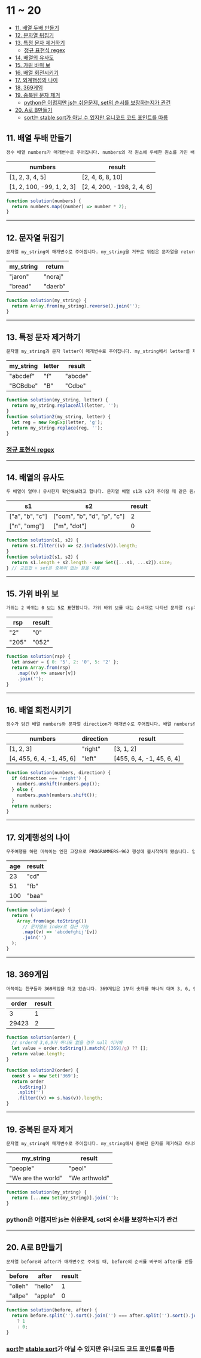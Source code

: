 # 11 ~ 20

<!-- START doctoc generated TOC please keep comment here to allow auto update -->
<!-- DON'T EDIT THIS SECTION, INSTEAD RE-RUN doctoc TO UPDATE -->

- [11. 배열 두배 만들기](#11-%EB%B0%B0%EC%97%B4-%EB%91%90%EB%B0%B0-%EB%A7%8C%EB%93%A4%EA%B8%B0)
- [12. 문자열 뒤집기](#12-%EB%AC%B8%EC%9E%90%EC%97%B4-%EB%92%A4%EC%A7%91%EA%B8%B0)
- [13. 특정 문자 제거하기](#13-%ED%8A%B9%EC%A0%95-%EB%AC%B8%EC%9E%90-%EC%A0%9C%EA%B1%B0%ED%95%98%EA%B8%B0)
  - [정규 표현식 regex](#%EC%A0%95%EA%B7%9C-%ED%91%9C%ED%98%84%EC%8B%9D-regex)
- [14. 배열의 유사도](#14-%EB%B0%B0%EC%97%B4%EC%9D%98-%EC%9C%A0%EC%82%AC%EB%8F%84)
- [15. 가위 바위 보](#15-%EA%B0%80%EC%9C%84-%EB%B0%94%EC%9C%84-%EB%B3%B4)
- [16. 배열 회전시키기](#16-%EB%B0%B0%EC%97%B4-%ED%9A%8C%EC%A0%84%EC%8B%9C%ED%82%A4%EA%B8%B0)
- [17. 외계행성의 나이](#17-%EC%99%B8%EA%B3%84%ED%96%89%EC%84%B1%EC%9D%98-%EB%82%98%EC%9D%B4)
- [18. 369게임](#18-369%EA%B2%8C%EC%9E%84)
- [19. 중복된 문자 제거](#19-%EC%A4%91%EB%B3%B5%EB%90%9C-%EB%AC%B8%EC%9E%90-%EC%A0%9C%EA%B1%B0)
  - [python은 어렵지만 js는 쉬운문제, set의 순서를 보장하는지가 관건](#python%EC%9D%80-%EC%96%B4%EB%A0%B5%EC%A7%80%EB%A7%8C-js%EB%8A%94-%EC%89%AC%EC%9A%B4%EB%AC%B8%EC%A0%9C-set%EC%9D%98-%EC%88%9C%EC%84%9C%EB%A5%BC-%EB%B3%B4%EC%9E%A5%ED%95%98%EB%8A%94%EC%A7%80%EA%B0%80-%EA%B4%80%EA%B1%B4)
- [20. A로 B만들기](#20-a%EB%A1%9C-b%EB%A7%8C%EB%93%A4%EA%B8%B0)
  - [sort는 stable sort가 아닐 수 있지만 유니코드 코드 포인트를 따름](#sort%EB%8A%94-stable-sort%EA%B0%80-%EC%95%84%EB%8B%90-%EC%88%98-%EC%9E%88%EC%A7%80%EB%A7%8C-%EC%9C%A0%EB%8B%88%EC%BD%94%EB%93%9C-%EC%BD%94%EB%93%9C-%ED%8F%AC%EC%9D%B8%ED%8A%B8%EB%A5%BC-%EB%94%B0%EB%A6%84)

<!-- END doctoc generated TOC please keep comment here to allow auto update -->

## 11. 배열 두배 만들기

```bash
정수 배열 numbers가 매개변수로 주어집니다. numbers의 각 원소에 두배한 원소를 가진 배열을 return하도록 solution 함수를 완성해주세요.
```

| numbers                   | result                     |
| ------------------------- | -------------------------- |
| [1, 2, 3, 4, 5]           | [2, 4, 6, 8, 10]           |
| [1, 2, 100, -99, 1, 2, 3] | [2, 4, 200, -198, 2, 4, 6] |

```js
function solution(numbers) {
  return numbers.map((number) => number * 2);
}
```

---

## 12. 문자열 뒤집기

```bash
문자열 my_string이 매개변수로 주어집니다. my_string을 거꾸로 뒤집은 문자열을 return하도록 solution 함수를 완성해주세요.
```

| my_string | return  |
| --------- | ------- |
| "jaron"   | "noraj" |
| "bread"   | "daerb" |

```js
function solution(my_string) {
  return Array.from(my_string).reverse().join('');
}
```

---

## 13. 특정 문자 제거하기

```bash
문자열 my_string과 문자 letter이 매개변수로 주어집니다. my_string에서 letter를 제거한 문자열을 return하도록 solution 함수를 완성해주세요.
```

| my_string | letter | result  |
| --------- | ------ | ------- |
| "abcdef"  | "f"    | "abcde" |
| "BCBdbe"  | "B"    | "Cdbe"  |

```js
function solution(my_string, letter) {
  return my_string.replaceAll(letter, '');
}
function solution2(my_string, letter) {
  let reg = new RegExp(letter, 'g');
  return my_string.replace(reg, '');
}
```

### [정규 표현식 regex](https://developer.mozilla.org/ko/docs/Web/JavaScript/Reference/Global_Objects/RegExp)

---

## 14. 배열의 유사도

```bash
두 배열이 얼마나 유사한지 확인해보려고 합니다. 문자열 배열 s1과 s2가 주어질 때 같은 원소의 개수를 return하도록 solution 함수를 완성해주세요.
```

| s1              | s2                          | result |
| --------------- | --------------------------- | ------ |
| ["a", "b", "c"] | ["com", "b", "d", "p", "c"] | 2      |
| ["n", "omg"]    | ["m", "dot"]                | 0      |

```js
function solution(s1, s2) {
  return s1.filter((v) => s2.includes(v)).length;
}
function solutio2(s1, s2) {
  return s1.length + s2.length - new Set([...s1, ...s2]).size;
} // 교집합 + set은 중복이 없는 점을 이용
```

---

## 15. 가위 바위 보

```bash
가위는 2 바위는 0 보는 5로 표현합니다. 가위 바위 보를 내는 순서대로 나타낸 문자열 rsp가 매개변수로 주어질 때, rsp에 저장된 가위 바위 보를 모두 이기는 경우를 순서대로 나타낸 문자열을 return하도록 solution 함수를 완성해보세요.
```

| rsp   | result |
| ----- | ------ |
| "2"   | "0"    |
| "205" | "052"  |

```js
function solution(rsp) {
  let answer = { 0: '5', 2: '0', 5: '2' };
  return Array.from(rsp)
    .map((v) => answer[v])
    .join('');
}
```

---

## 16. 배열 회전시키기

```bash
정수가 담긴 배열 numbers와 문자열 direction가 매개변수로 주어집니다. 배열 numbers의 원소를 direction방향으로 한 칸씩 회전시킨 배열을 return하도록 solution 함수를 완성해주세요.
```

| numbers                   | direction | result                    |
| ------------------------- | --------- | ------------------------- |
| [1, 2, 3]                 | "right"   | [3, 1, 2]                 |
| [4, 455, 6, 4, -1, 45, 6] | "left"    | [455, 6, 4, -1, 45, 6, 4] |

```js
function solution(numbers, direction) {
  if (direction === 'right') {
    numbers.unshift(numbers.pop());
  } else {
    numbers.push(numbers.shift());
  }
  return numbers;
}
```

---

## 17. 외계행성의 나이

```bash
우주여행을 하던 머쓱이는 엔진 고장으로 PROGRAMMERS-962 행성에 불시착하게 됐습니다. 입국심사에서 나이를 말해야 하는데, PROGRAMMERS-962 행성에서는 나이를 알파벳으로 말하고 있습니다. a는 0, b는 1, c는 2, ..., j는 9입니다. 예를 들어 23살은 cd, 51살은 fb로 표현합니다. 나이 age가 매개변수로 주어질 때 PROGRAMMER-962식 나이를 return하도록 solution 함수를 완성해주세요.
```

| age | result |
| --- | ------ |
| 23  | "cd"   |
| 51  | "fb"   |
| 100 | "baa"  |

```js
function solution(age) {
  return (
    Array.from(age.toString())
      // 문자열도 index로 접근 가능
      .map((v) => 'abcdefghij'[v])
      .join('')
  );
}
```

---

## 18. 369게임

```bash
머쓱이는 친구들과 369게임을 하고 있습니다. 369게임은 1부터 숫자를 하나씩 대며 3, 6, 9가 들어가는 숫자는 숫자 대신 3, 6, 9의 개수만큼 박수를 치는 게임입니다. 머쓱이가 말해야하는 숫자 order가 매개변수로 주어질 때, 머쓱이가 쳐야할 박수 횟수를 return 하도록 solution 함수를 완성해보세요.
```

| order | result |
| ----- | ------ |
| 3     | 1      |
| 29423 | 2      |

```js
function solution(order) {
  // order에 3,6,9가 하나도 없을 경우 null 이기에
  let value = order.toString().match(/[369]/g) ?? [];
  return value.length;
}

function solution2(order) {
  const s = new Set('369');
  return order
    .toString()
    .split('')
    .filter((v) => s.has(v)).length;
}
```

---

## 19. 중복된 문자 제거

```bash
문자열 my_string이 매개변수로 주어집니다. my_string에서 중복된 문자를 제거하고 하나의 문자만 남긴 문자열을 return하도록 solution 함수를 완성해주세요.
```

| my_string          | result        |
| ------------------ | ------------- |
| "people"           | "peol"        |
| "We are the world" | "We arthwold" |

```js
function solution(my_string) {
  return [...new Set(my_string)].join('');
}
```

### python은 어렵지만 js는 쉬운문제, set의 순서를 보장하는지가 관건

---

## 20. A로 B만들기

```bash
문자열 before와 after가 매개변수로 주어질 때, before의 순서를 바꾸어 after를 만들 수 있으면 1을, 만들 수 없으면 0을 return 하도록 solution 함수를 완성해보세요.
```

| before  | after   | result |
| ------- | ------- | ------ |
| "olleh" | "hello" | 1      |
| "allpe" | "apple" | 0      |

```js
function solution(before, after) {
  return before.split('').sort().join('') === after.split('').sort().join('')
    ? 1
    : 0;
}
```

### [sort](https://developer.mozilla.org/ko/docs/Web/JavaScript/Reference/Global_Objects/Array/sort)는 [stable sort](https://velog.io/@cookncoding/%EC%95%8C%EA%B3%A0%EB%A6%AC%EC%A6%98-%EA%B0%9C%EB%85%90-Stable-Sort-Inplace)가 아닐 수 있지만 유니코드 코드 포인트를 따름
